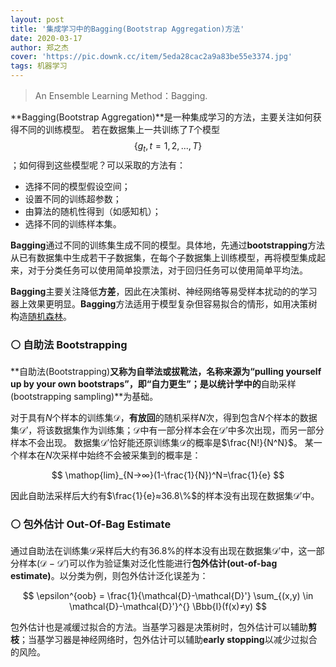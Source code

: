 ```yaml
---
layout: post
title: '集成学习中的Bagging(Bootstrap Aggregation)方法'
date: 2020-03-17
author: 郑之杰
cover: 'https://pic.downk.cc/item/5eda28cac2a9a83be55e3374.jpg'
tags: 机器学习
---
```


> An Ensemble Learning Method：Bagging.

**Bagging(Bootstrap Aggregation)**是一种集成学习的方法，主要关注如何获得不同的训练模型。
若在数据集上一共训练了$T$个模型$$\{g_t,t=1,2,...,T\}$$；如何得到这些模型呢？可以采取的方法有：
- 选择不同的模型假设空间；
- 设置不同的训练超参数；
- 由算法的随机性得到（如感知机）；
- 选择不同的训练样本集。

**Bagging**通过不同的训练集生成不同的模型。具体地，先通过**bootstrapping**方法从已有数据集中生成若干子数据集，在每个子数据集上训练模型，再将模型集成起来，对于分类任务可以使用简单投票法，对于回归任务可以使用简单平均法。

**Bagging**主要关注降低**方差**，因此在决策树、神经网络等易受样本扰动的的学习器上效果更明显。**Bagging**方法适用于模型复杂但容易拟合的情形，如用决策树构造[随机森林](https://0809zheng.github.io/2020/03/20/random-forest.html)。

### ⚪ 自助法 Bootstrapping
**自助法(Bootstrapping)**又称为自举法或拔靴法，名称来源为“**pulling yourself up by your own bootstraps**”，即“自力更生”；是以统计学中的**自助采样(bootstrapping sampling)**为基础。

对于具有$N$个样本的训练集$\mathcal{D}$，**有放回**的随机采样$N$次，得到包含$N$个样本的数据集$\mathcal{D}'$，将该数据集作为训练集；$\mathcal{D}$中有一部分样本会在$\mathcal{D}'$中多次出现，而另一部分样本不会出现。
数据集$\mathcal{D}'$恰好能还原训练集$\mathcal{D}$的概率是$\frac{N!}{N^N}$。
某一个样本在$N$次采样中始终不会被采集到的概率是：

$$ \mathop{lim}_{N→∞}(1-\frac{1}{N})^N=\frac{1}{e} $$

因此自助法采样后大约有$\frac{1}{e}≈36.8\%$的样本没有出现在数据集$\mathcal{D}'$中。

### ⚪ 包外估计 Out-Of-Bag Estimate
通过自助法在训练集$\mathcal{D}$采样后大约有$36.8\%$的样本没有出现在数据集$\mathcal{D}'$中，这一部分样本($\mathcal{D}-\mathcal{D}'$)可以作为验证集对泛化性能进行**包外估计(out-of-bag estimate)**。以分类为例，则包外估计泛化误差为：

$$ \epsilon^{oob} = \frac{1}{\mathcal{D}-\mathcal{D}'} \sum_{(x,y) \in \mathcal{D}-\mathcal{D}'}^{} \Bbb{I}(f(x)≠y) $$

包外估计也是减缓过拟合的方法。当基学习器是决策树时，包外估计可以辅助**剪枝**；当基学习器是神经网络时，包外估计可以辅助**early stopping**以减少过拟合的风险。
